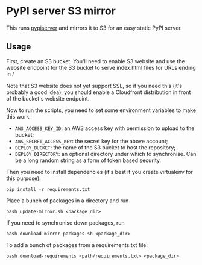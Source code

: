 # PyPI server S3 mirror

This runs [pypiserver](https://github.com/schmir/pypiserver) and mirrors it to
S3 for an easy static PyPI server.

## Usage

First, create an S3 bucket. You'll need to enable S3 website and use the website
endpoint for the S3 bucket to serve index.html files for URLs ending in /

Note that S3 website does not yet support SSL, so if you need this (it's
probably a good idea), you should enable a Cloudfront distribution in front of
the bucket's website endpoint.

Now to run the scripts, you need to set some environment variables to make this
work:

  * `AWS_ACCESS_KEY_ID`: an AWS access key with permission to upload to the
bucket;
  * `AWS_SECRET_ACCESS_KEY`: the secret key for the above account;
  * `DEPLOY_BUCKET`: the name of the S3 bucket to host the repository;
  * `DEPLOY_DIRECTORY`: an optional directory under which to synchronise. Can
be a long random string as a form of token based security.

Then you need to install dependencies (it's best if you create virtualenv for
this purpose):

    pip install -r requirements.txt

Place a bunch of packages in a directory and run

    bash update-mirror.sh <package_dir>

If you need to synchronise down packages, run

    bash download-mirror-packages.sh <package_dir>

To add a bunch of packages from a requirements.txt file:

    bash download-requirements <path/requirements.txt> <package_dir>



